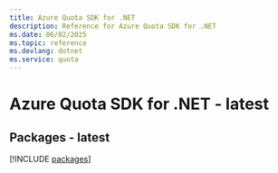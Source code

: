 ```yaml
---
title: Azure Quota SDK for .NET
description: Reference for Azure Quota SDK for .NET
ms.date: 06/02/2025
ms.topic: reference
ms.devlang: dotnet
ms.service: quota
---
```

# Azure Quota SDK for .NET - latest
## Packages - latest
[!INCLUDE [packages](quota-index.md)]